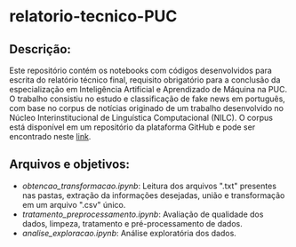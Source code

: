 # relatorio-tecnico-PUC

## Descrição:
Este repositório contém os notebooks com códigos desenvolvidos para escrita do relatório técnico final, requisito obrigatório para a conclusão da especialização em Inteligência Artificial
e Aprendizado de Máquina na PUC. O trabalho consistiu no estudo e classificação de fake news em português, com base no corpus de notícias originado de um trabalho desenvolvido no Núcleo Interinstitucional de Linguística
Computacional (NILC). O corpus está disponível em um repositório da plataforma GitHub e pode ser encontrado neste [link](https://github.com/roneysco/Fake.br-Corpus).

## Arquivos e objetivos:
 - *obtencao_transformacao.ipynb*: Leitura dos arquivos ".txt" presentes nas pastas, extração da informações desejadas, união e transformação em um arquivo ".csv" único.
 - *tratamento_preprocessamento.ipynb*: Avaliação de qualidade dos dados, limpeza, tratamento e pré-processamento de dados.
 - *analise_exploracao.ipynb*: Análise exploratória dos dados.
